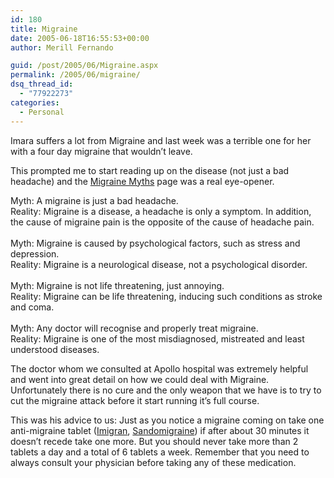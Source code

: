 ```yaml
---
id: 180
title: Migraine
date: 2005-06-18T16:55:53+00:00
author: Merill Fernando

guid: /post/2005/06/Migraine.aspx
permalink: /2005/06/migraine/
dsq_thread_id:
  - "77922273"
categories:
  - Personal
---
```

<p>Imara suffers a lot from Migraine and last week was a terrible one for her with a four day migraine that wouldn&rsquo;t leave.</p>
<p>This prompted me to start reading up on the disease (not just a bad headache) and the <a href="http://www.migraines.org/myth/mythreal.htm">Migraine Myths</a> page was a real eye-opener.</p>
<p class="MsoNormal" style="MARGIN: 0pt">Myth:&nbsp;A migraine is just a bad headache. <?xml:namespace prefix ="" o ns ="" "urn:schemas-microsoft-com:office:office" /><o:p></o:p></p>
<p class="MsoNormal" style="MARGIN: 0pt">Reality: Migraine is a disease, a headache is only a symptom. In addition, the cause of migraine pain is the opposite of the cause of headache pain. <o:p></o:p></p>
<p class="MsoNormal" style="MARGIN: 0pt"><o:p>&nbsp;</o:p></p>
<p class="MsoNormal" style="MARGIN: 0pt">Myth: Migraine is caused by psychological factors, such as stress and depression. <o:p></o:p></p>
<p class="MsoNormal" style="MARGIN: 0pt">Reality: Migraine is a neurological disease, not a psychological disorder. <o:p></o:p></p>
<p class="MsoNormal" style="MARGIN: 0pt"><o:p>&nbsp;</o:p></p>
<p class="MsoNormal" style="MARGIN: 0pt">Myth: Migraine is not life threatening, just annoying. <o:p></o:p></p>
<p class="MsoNormal" style="MARGIN: 0pt">Reality: Migraine can be life threatening, inducing such conditions as stroke and coma.<o:p></o:p></p>
<p class="MsoNormal" style="MARGIN: 0pt"><o:p>&nbsp;</o:p></p>
<p class="MsoNormal" style="MARGIN: 0pt">Myth: Any doctor will recognise and properly treat migraine. <o:p></o:p></p>
<p class="MsoNormal" style="MARGIN: 0pt">Reality: Migraine is one of the most misdiagnosed, mistreated and least understood diseases.</p>
<p>The doctor whom we consulted at Apollo hospital was extremely helpful and went into great detail on how we could deal with Migraine. Unfortunately there is no cure and the only weapon that we have is to try to cut the migraine attack before it start running it&rsquo;s full course.</p>
<p>This was his advice to us: Just as you notice a migraine coming on take one anti-migraine tablet (<a href="http://emc.medicines.org.uk/emc/assets/c/html/displaydoc.asp?documentid=751">Imigran</a>, <a href="http://www.google.com/search?num=100&amp;hl=en&amp;safe=off&amp;q=sandomigraine&amp;spell=1">Sandomigraine</a>) if after about 30 minutes it doesn&rsquo;t recede take one more. But you should never take more than 2 tablets a day and a total of 6 tablets a week. Remember that you need to always consult your physician before taking any of these medication.</p>